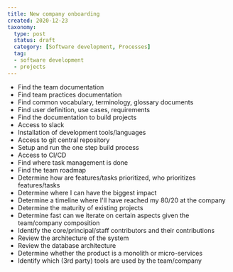 ```yaml
---
title: New company onboarding
created: 2020-12-23
taxonomy:
  type: post
  status: draft
  category: [Software development, Processes]
  tag:
  - software development
  - projects
---
```


* Find the team documentation
* Find team practices documentation
* Find common vocabulary, terminology, glossary documents
* Find user definition, use cases, requirements
* Find the documentation to build projects
* Access to slack
* Installation of development tools/languages
* Access to git central repository
* Setup and run the one step build process
* Access to CI/CD
* Find where task management is done
* Find the team roadmap
* Determine how are features/tasks prioritized, who prioritizes features/tasks
* Determine where I can have the biggest impact
* Determine a timeline where I'll have reached my 80/20 at the company
* Determine the maturity of existing projects
* Determine fast can we iterate on certain aspects given the team/company composition
* Identify the core/principal/staff contributors and their contributions
* Review the architecture of the system
* Review the database architecture
* Determine whether the product is a monolith or micro-services
* Identify which (3rd party) tools are used by the team/company
